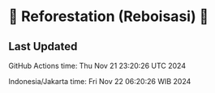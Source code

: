 
# 🌳 Reforestation (Reboisasi) 🌲

## Last Updated

GitHub Actions time: Thu Nov 21 23:20:26 UTC 2024

Indonesia/Jakarta time: Fri Nov 22 06:20:26 WIB 2024
